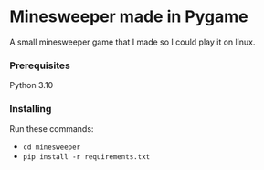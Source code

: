# Minesweeper made in Pygame

A small minesweeper game that I made so I could play it on linux. 

### Prerequisites

Python 3.10

### Installing
Run these commands:
- ```cd minesweeper```
- ```pip install -r requirements.txt```
